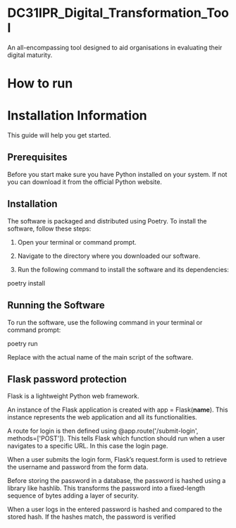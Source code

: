 # DC31IPR_Digital_Transformation_Tool
An all-encompassing tool designed to aid organisations in evaluating their digital maturity.

# How to run

# Installation Information

This guide will help you get started.


## Prerequisites

Before you start make sure you have Python installed on your system. If not you can download it from the official Python website.


## Installation

The software is packaged and distributed using Poetry. To install the software, follow these steps:

1. Open your terminal or command prompt.

2. Navigate to the directory where you downloaded our software.

3. Run the following command to install the software and its dependencies:

poetry install


## Running the Software

To run the software, use the following command in your terminal or command prompt:

poetry run <name-of-the-main-script>

Replace <name-of-the-main-script> with the actual name of the main script of the software.


## Flask password protection

Flask is a lightweight Python web framework.

An instance of the Flask application is created with app = Flask(__name__). This instance represents the web application and all its functionalities.

A route for login is then defined using @app.route('/submit-login', methods=['POST']). This tells Flask which function should run when a user navigates to a specific URL. In this case the login page.

When a user submits the login form, Flask’s request.form is used to retrieve the username and password from the form data.

Before storing the password in a database, the password is hashed using a library like hashlib. This transforms the password into a fixed-length sequence of bytes adding a layer of security.

When a user logs in the entered password is hashed and compared to the stored hash. If the hashes match, the password is verified